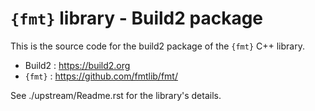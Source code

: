 `{fmt}` library - Build2 package
================================

This is the source code for the build2 package of the `{fmt}` C++ library.

 - Build2 : https://build2.org
 - `{fmt}` : https://github.com/fmtlib/fmt/

See ./upstream/Readme.rst for the library's details.
